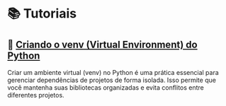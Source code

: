 # :books: Tutoriais

## :snake: [Criando o venv (Virtual Environment) do Python](/pages/tutoriais/criando-venv-python)

Criar um ambiente virtual (venv) no Python é uma prática essencial para gerenciar dependências de projetos de forma isolada. Isso permite que você mantenha suas bibliotecas organizadas e evita conflitos entre diferentes projetos.
